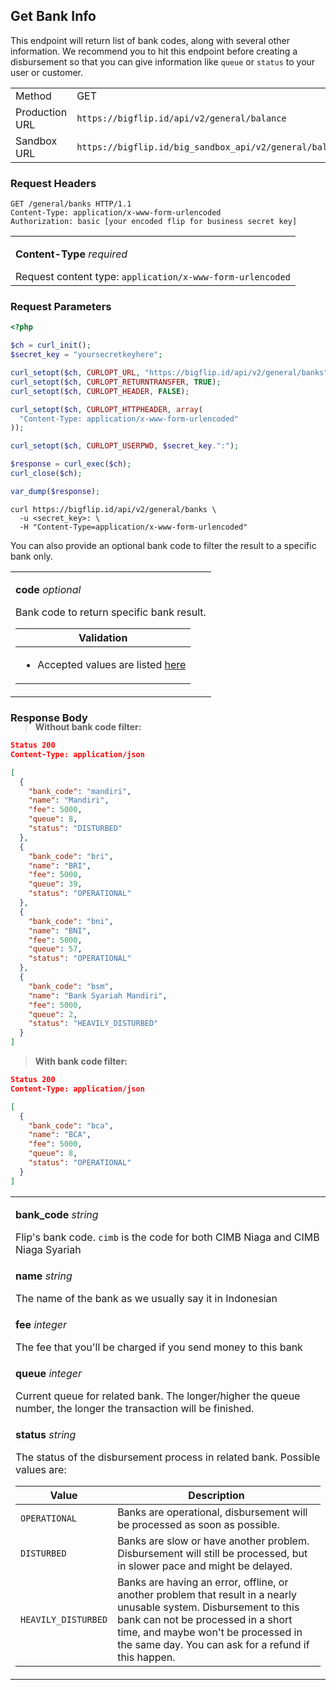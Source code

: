 <div></div>

## Get Bank Info

This endpoint will return list of bank codes, along with several other information. We recommend you to hit this endpoint before creating a disbursement so that you can give information like `queue` or `status` to your user or customer.

<table>
  <tbody>
    <tr>
      <td>Method</td>
      <td><span class="method get">GET</span></td>
    </tr>
    <tr>
      <td>Production URL</td>
      <td><code>https://bigflip.id/api/v2/general/balance</code></td>
    </tr>
    <tr>
      <td>Sandbox URL</td>
      <td><code>https://bigflip.id/big_sandbox_api/v2/general/balance</code></td>
    </tr>
  </tbody>
</table>

<h3 id="get-bank-info-request-headers">Request Headers</h3>

```http
GET /general/banks HTTP/1.1
Content-Type: application/x-www-form-urlencoded
Authorization: basic [your encoded flip for business secret key]
```

<table>
  <tbody>
    <tr>
      <td>
        <p><b>Content-Type</b> <em>required</em></p>
        Request content type: <code>application/x-www-form-urlencoded</code>
      </td>
    </tr>
  </tbody>
</table>

<h3 id="get-bank-info-request-parameters">Request Parameters</h3>

```php
<?php

$ch = curl_init();
$secret_key = "yoursecretkeyhere";

curl_setopt($ch, CURLOPT_URL, "https://bigflip.id/api/v2/general/banks");
curl_setopt($ch, CURLOPT_RETURNTRANSFER, TRUE);
curl_setopt($ch, CURLOPT_HEADER, FALSE);

curl_setopt($ch, CURLOPT_HTTPHEADER, array(
  "Content-Type: application/x-www-form-urlencoded"
));

curl_setopt($ch, CURLOPT_USERPWD, $secret_key.":");

$response = curl_exec($ch);
curl_close($ch);

var_dump($response);
```

```shell
curl https://bigflip.id/api/v2/general/banks \
  -u <secret_key>: \
  -H "Content-Type=application/x-www-form-urlencoded"
```

You can also provide an optional bank code to filter the result to a specific bank only.

<table>
  <tbody>
    <tr>
      <td>
        <p><b>code</b> <em>optional</em></p>
        Bank code to return specific bank result.
        <table class="validation-table">
          <thead>
            <tr>
              <th>Validation</th>
            </tr>
          </thead>
          <tbody>
            <tr>
              <td>
                <ul>
                  <li>Accepted values are listed <a href="#destination-bank">here</a></li>
                </ul>
              </td>
            </tr>
          </tbody>
        </table>
      </td>
    </tr>
  </tbody>
</table>

<div></div>

<h3 id="get-bank-info-response-body">Response Body</h3>

<blockquote style="margin-top: -20px;">
  <p><strong>Without bank code filter:</strong></p>
</blockquote>

```json
Status 200
Content-Type: application/json

[
  {
    "bank_code": "mandiri",
    "name": "Mandiri",
    "fee": 5000,
    "queue": 8,
    "status": "DISTURBED"
  },
  {
    "bank_code": "bri",
    "name": "BRI",
    "fee": 5000,
    "queue": 39,
    "status": "OPERATIONAL"
  },
  {
    "bank_code": "bni",
    "name": "BNI",
    "fee": 5000,
    "queue": 57,
    "status": "OPERATIONAL"
  },
  {
    "bank_code": "bsm",
    "name": "Bank Syariah Mandiri",
    "fee": 5000,
    "queue": 2,
    "status": "HEAVILY_DISTURBED"
  }
]
```

> **With bank code filter:**

```json
Status 200
Content-Type: application/json

[
  {
    "bank_code": "bca",
    "name": "BCA",
    "fee": 5000,
    "queue": 8,
    "status": "OPERATIONAL"
  }
]
```

<table>
  <tbody>
    <tr>
      <td>
        <p><b>bank_code</b> <em>string</em></p>
        Flip's bank code. <code>cimb</code> is the code for both CIMB Niaga and CIMB Niaga Syariah
      </td>
    </tr>
    <tr>
      <td>
        <p><b>name</b> <em>string</em></p>
        The name of the bank as we usually say it in Indonesian
      </td>
    </tr>
    <tr>
      <td>
        <p><b>fee</b> <em>integer</em></p>
        The fee that you'll be charged if you send money to this bank
      </td>
    </tr>
    <tr>
      <td>
        <p><b>queue</b> <em>integer</em></p>
        Current queue for related bank. The longer/higher the queue number, the longer the transaction will be finished.
      </td>
    </tr>
    <tr>
      <td>
        <p><b>status</b> <em>string</em></p>
        The status of the disbursement process in related bank. Possible values are: <br>
        <table class="desc-table">
          <thead>
            <tr>
              <th>Value</th>
              <th>Description</th>
            </tr>
          </thead>
          <tbody>
            <tr>
              <td><code>OPERATIONAL</code></td>
              <td>
                Banks are operational, disbursement will be processed as soon as
                possible.
              </td>
            </tr>
            <tr>
              <td><code>DISTURBED</code></td>
              <td>
                Banks are slow or have another problem. Disbursement will still be
                processed, but in slower pace and might be delayed.
              </td>
            </tr>
            <tr>
              <td><code>HEAVILY_DISTURBED</code></td>
              <td>
                Banks are having an error, offline, or another problem that result in a
                nearly unusable system. Disbursement to this bank can not be processed
                in a short time, and maybe won't be processed in the same day. You can
                ask for a refund if this happen.
              </td>
            </tr>
          </tbody>
        </table>
      </td>
    </tr>
  </tbody>
</table>

